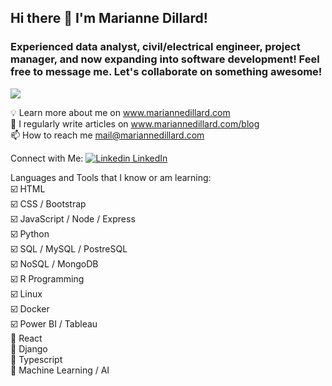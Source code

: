 ## Hi there 👋 I'm Marianne Dillard!

### Experienced data analyst, civil/electrical engineer, project manager, and now expanding into software development! Feel free to message me. Let's collaborate on something awesome!

![](https://komarev.com/ghpvc/?username=dillardm89)


   💡 Learn more about me on www.mariannedillard.com  
   📄 I regularly write articles on www.mariannedillard.com/blog  
   📫 How to reach me mail@mariannedillard.com  

Connect with Me:
[![Linkedin](https://i.stack.imgur.com/gVE0j.png) LinkedIn](https://www.linkedin.com/in/dillardm)

Languages and Tools that I know or am learning:  
   ☑️ HTML  
   ☑️ CSS / Bootstrap  
   ☑️ JavaScript / Node / Express  
   ☑️ Python  
   ☑️ SQL / MySQL / PostreSQL  
   ☑️ NoSQL / MongoDB  
   ☑️ R Programming  
   ☑️ Linux  
   ☑️ Docker  
   ☑️ Power BI / Tableau  
   🔲 React  
   🔲 Django  
   🔲 Typescript  
   🔲 Machine Learning / AI  
   
